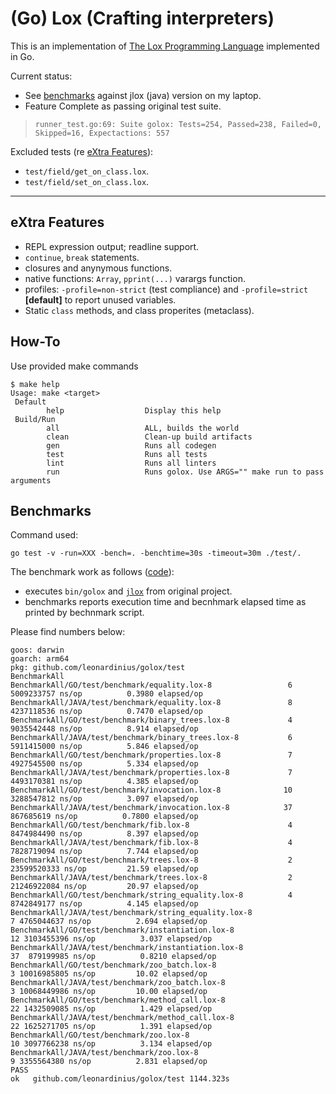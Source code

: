 # (Go) Lox (Crafting interpreters)

This is an implementation of [The Lox Programming Language](https://www.craftinginterpreters.com/the-lox-language.html) implemented in Go.

Current status:

- See [benchmarks](#benchmarks) against jlox (java) version on my laptop.
- Feature Complete as passing original test suite.

> ```raw
> runner_test.go:69: Suite golox: Tests=254, Passed=238, Failed=0, Skipped=16, Expectactions: 557
> ```

Excluded tests (re [eXtra Features](#extra-features)):

- `test/field/get_on_class.lox`.
- `test/field/set_on_class.lox`.

---

## eXtra Features

- REPL expression output; readline support.
- `continue`, `break` statements.
- closures and anynymous functions.
- native functions: `Array`, `pprint(...)` varargs function.
- profiles: `-profile=non-strict` (test compliance) and `-profile=strict` **[default]** to report unused variables.
- Static `class` methods, and class properites (metaclass).

## How-To

Use provided make commands

```shell
$ make help
Usage: make <target>
 Default
        help                  Display this help
 Build/Run
        all                   ALL, builds the world
        clean                 Clean-up build artifacts
        gen                   Runs all codegen
        test                  Runs all tests
        lint                  Runs all linters
        run                   Runs golox. Use ARGS="" make run to pass arguments
```

## Benchmarks

Command used:

```shell
go test -v -run=XXX -bench=. -benchtime=30s -timeout=30m ./test/.
```

The benchmark work as follows ([code](./test/gobenchmark_test.go)):

- executes `bin/golox` and [`jlox`](https://github.com/munificent/craftinginterpreters/blob/master/jlox) from original project.
- benchmarks reports execution time and becnhmark elapsed time as printed by bechnmark script.

Please find numbers below:

```raw
goos: darwin
goarch: arm64
pkg: github.com/leonardinius/golox/test
BenchmarkAll
BenchmarkAll/GO/test/benchmark/equality.lox-8                 6 5009233757 ns/op          0.3980 elapsed/op
BenchmarkAll/JAVA/test/benchmark/equality.lox-8               8 4237118536 ns/op          0.7470 elapsed/op
BenchmarkAll/GO/test/benchmark/binary_trees.lox-8             4 9035542448 ns/op          8.914 elapsed/op
BenchmarkAll/JAVA/test/benchmark/binary_trees.lox-8           6 5911415000 ns/op          5.846 elapsed/op
BenchmarkAll/GO/test/benchmark/properties.lox-8               7 4927545500 ns/op          5.334 elapsed/op
BenchmarkAll/JAVA/test/benchmark/properties.lox-8             7 4493170381 ns/op          4.385 elapsed/op
BenchmarkAll/GO/test/benchmark/invocation.lox-8              10 3288547812 ns/op          3.097 elapsed/op
BenchmarkAll/JAVA/test/benchmark/invocation.lox-8            37  867685619 ns/op          0.7800 elapsed/op
BenchmarkAll/GO/test/benchmark/fib.lox-8                      4 8474984490 ns/op          8.397 elapsed/op
BenchmarkAll/JAVA/test/benchmark/fib.lox-8                    4 7828719094 ns/op          7.744 elapsed/op
BenchmarkAll/GO/test/benchmark/trees.lox-8                    2 23599520333 ns/op         21.59 elapsed/op
BenchmarkAll/JAVA/test/benchmark/trees.lox-8                  2 21246922084 ns/op         20.97 elapsed/op
BenchmarkAll/GO/test/benchmark/string_equality.lox-8          4 8742849177 ns/op          4.145 elapsed/op
BenchmarkAll/JAVA/test/benchmark/string_equality.lox-8                 7 4765044637 ns/op          2.694 elapsed/op
BenchmarkAll/GO/test/benchmark/instantiation.lox-8                    12 3103455396 ns/op          3.037 elapsed/op
BenchmarkAll/JAVA/test/benchmark/instantiation.lox-8                  37  879199985 ns/op          0.8210 elapsed/op
BenchmarkAll/GO/test/benchmark/zoo_batch.lox-8                         3 10016985805 ns/op         10.02 elapsed/op
BenchmarkAll/JAVA/test/benchmark/zoo_batch.lox-8                       3 10068449986 ns/op         10.00 elapsed/op
BenchmarkAll/GO/test/benchmark/method_call.lox-8                      22 1432509085 ns/op          1.429 elapsed/op
BenchmarkAll/JAVA/test/benchmark/method_call.lox-8                    22 1625271705 ns/op          1.391 elapsed/op
BenchmarkAll/GO/test/benchmark/zoo.lox-8                              10 3097766238 ns/op          3.134 elapsed/op
BenchmarkAll/JAVA/test/benchmark/zoo.lox-8                             9 3355564380 ns/op          2.831 elapsed/op
PASS
ok   github.com/leonardinius/golox/test 1144.323s
```
